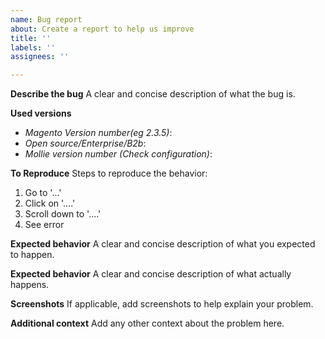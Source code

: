 ```yaml
---
name: Bug report
about: Create a report to help us improve
title: ''
labels: ''
assignees: ''

---
```


**Describe the bug**
A clear and concise description of what the bug is.

**Used versions**
- *Magento Version number(eg 2.3.5)*:
- *Open source/Enterprise/B2b*:
- *Mollie version number (Check configuration)*:

**To Reproduce**
Steps to reproduce the behavior:
1. Go to '...'
2. Click on '....'
3. Scroll down to '....'
4. See error

**Expected behavior**
A clear and concise description of what you expected to happen.

**Expected behavior**
A clear and concise description of what actually happens.

**Screenshots**
If applicable, add screenshots to help explain your problem.

**Additional context**
Add any other context about the problem here.
